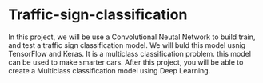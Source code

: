 # Traffic-sign-classification

In this project, we will be use a Convolutional Neutal Network to build train, and test a traffic sign classification model. We will buld this model usnig TensorFlow and Keras. It is a multiclass classification problem. this model can be used to make smarter cars.
After this project, you will be able to create a Multiclass classification model using Deep Learning.
